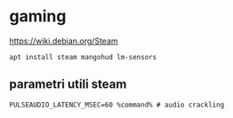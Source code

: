 # gaming


https://wiki.debian.org/Steam

```
apt install steam mangohud lm-sensors
```


## parametri utili steam

```
PULSEAUDIO_LATENCY_MSEC=60 %command% # audio crackling

```